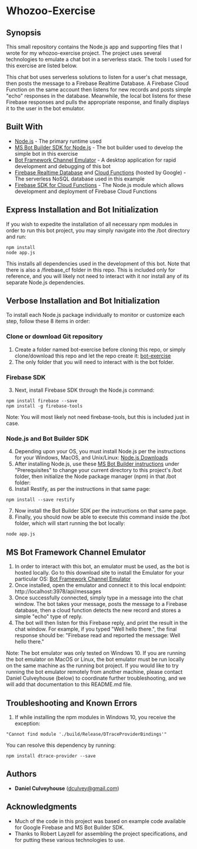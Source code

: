 # Whozoo-Exercise

## Synopsis

This small repository contains the Node.js app and supporting files that I wrote for my whozoo-exercise project. The project uses several technologies to emulate a chat bot in a serverless stack. The tools I used for this exercise are listed below. 

This chat bot uses serverless solutions to listen for a user's chat message, then posts the message to a Firebase Realtime Database. A Firebase Cloud Function on the same account then listens for new records and posts simple "echo" responses in the database. Meanwhile, the local bot listens for these Firebase responses and pulls the appropriate response, and finally displays it to the user in the bot emulator. 

## Built With

* [Node.js](https://nodejs.org/en/docs/) - The primary runtime used
* [MS Bot Builder SDK for Node.js](https://docs.microsoft.com/en-us/bot-framework/nodejs/bot-builder-nodejs-overview#get-started) - The bot builder used to develop the simple bot in this exercise
* [Bot Framework Channel Emulator](https://docs.microsoft.com/en-us/bot-framework/debug-bots-emulator) - A desktop application for rapid development and debugging of this bot
* [Firebase Realtime Database](https://firebase.google.com/docs/database/) and [Cloud Functions](https://firebase.google.com/docs/functions/) (hosted by Google) - The serverless NoSQL database used in this example
* [Firebase SDK for Cloud Functions](https://firebase.google.com/docs/functions/get-started) - The Node.js module which allows development and deployment of Firebase Cloud Functions

## Express Installation and Bot Initialization
If you wish to expedite the installation of all necessary npm modules in order to run this bot project, you may simply navigate into the /bot directory and run: 
```
npm install
node app.js
```
This installs all dependencies used in the development of this bot.  Note that there is also a /firebase_cf folder in this repo. This is included only for reference, and you will likely not need to interact with it nor install any of its separate Node.js dependencies. 

## Verbose Installation and Bot Initialization
To install each Node.js package individually to monitor or customize each step, follow these 8 items in order: 

### Clone or download Git repository
1. Create a folder named bot-exercise before cloning this repo, or simply clone/download this repo and let the repo create it: [bot-exercise](https://github.com/culveyhouse/bot-exercise)
2. The only folder that you will need to interact with is the bot folder. 

### Firebase SDK
3. Next, install Firebase SDK through the Node.js command:
```
npm install firebase --save
npm install -g firebase-tools
```
Note: You will most likely not need firebase-tools, but this is included just in case. 

### Node.js and Bot Builder SDK
4. Depending upon your OS, you must install Node.js per the instructions for your Windows, MacOS, and Unix/Linux: [Node.js Downloads](https://nodejs.org/en/download/) 
5. After installing Node.js, use these [MS Bot Builder instructions](https://docs.microsoft.com/en-us/bot-framework/nodejs/bot-builder-nodejs-quickstart#prerequisites) under "Prerequisites" to change your current directory to this project's /bot folder, then initialize the Node package manager (npm) in that /bot folder:  
6. Install Restify, as per the instructions in that same page:
```
npm install --save restify
```
7. Now install the Bot Builder SDK per the instructions on that same page. 
8. Finally, you should now be able to execute this command inside the /bot folder, which will start running the bot locally:
```
node app.js
```

## MS Bot Framework Channel Emulator
1. In order to interact with this bot, an emulator must be used, as the bot is hosted locally. Go to this download site to install the Emulator for your particular OS: [Bot Framework Channel Emulator](https://docs.microsoft.com/en-us/bot-framework/debug-bots-emulator)
2. Once installed, open the emulator and connect it to this local endpoint: http://localhost:3978/api/messages
3. Once successfully connected, simply type in a message into the chat window. The bot takes your message, posts the message to a Firebase database, then a cloud function detects the new record and stores a simple "echo" type of reply. 
4. The bot will then listen for this Firebase reply, and print the result in the chat window. For example, if you typed "Well hello there.", the final response should be: "Firebase read and reported the message: Well hello there."

Note: The bot emulator was only tested on Windows 10. If you are running the bot emulator on MacOS or Linux, the bot emulator must be run locally on the same machine as the running bot project. If you would like to try running the bot emulator remotely from another machine, please contact Daniel Culveyhouse (below) to coordinate further troubleshooting, and we will add that documentation to this README.md file.

## Troubleshooting and Known Errors 

1. If while installing the npm modules in Windows 10, you receive the exception:
```
"Cannot find module './build/Release/DTraceProviderBindings'"
```
You can resolve this dependency by running: 
```
npm install dtrace-provider --save
```

## Authors

* **Daniel Culveyhouse** (dculvey@gmail.com)

## Acknowledgments

* Much of the code in this project was based on example code available for Google Firebase and MS Bot Builder SDK.
* Thanks to Robert Layzell for assembling the project specifications, and for putting these various technologies to use. 